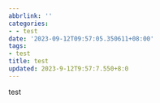 ```yaml
---
abbrlink: ''
categories:
- - test
date: '2023-09-12T09:57:05.350611+08:00'
tags:
- test
title: test
updated: 2023-9-12T9:57:7.550+8:0
---
```

test
